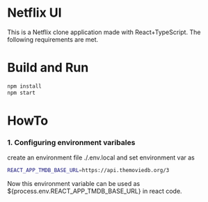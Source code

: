 # Netflix UI

This is a Netflix clone application made with React+TypeScript.
The following requirements are met.


# Build and Run
```bash
npm install 
npm start   
```


# HowTo
### 1. Configuring environment varibales
create an environment file ./.env.local and set environment var as
```bash
REACT_APP_TMDB_BASE_URL=https://api.themoviedb.org/3
```
Now this environment variable can be used as ${process.env.REACT_APP_TMDB_BASE_URL} in react code.